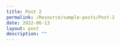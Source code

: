 ```yaml
---
title: Post 2
permalink: /Resource/sample-posts/Post-2
date: 2022-06-13
layout: post
description: ""
---
```

